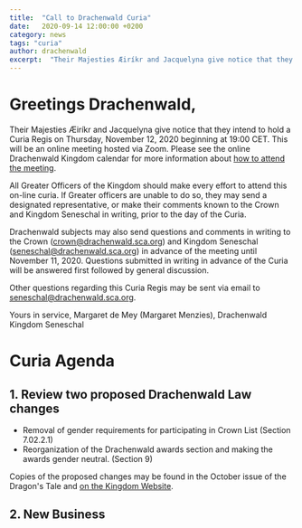 ```yaml
---
title:  "Call to Drachenwald Curia"
date:   2020-09-14 12:00:00 +0200
category: news
tags: "curia"
author: drachenwald
excerpt:  "Their Majesties Æiríkr and Jacquelyna give notice that they intend to hold a Curia Regis on Thursday, November 12, 2020 beginning at 19:00 CET."
---
```


# Greetings Drachenwald, 

Their Majesties Æiríkr and Jacquelyna give notice that they intend to hold a Curia Regis on Thursday, November 12, 2020 beginning at 19:00 CET. This will be an online meeting hosted via Zoom. Please see the online Drachenwald Kingdom calendar for more information about [how to attend the meeting](https://drachenwald.sca.org/events/calendar/#/drachenwald/2020-11-12/drachenwald-curia-regis).

All Greater Officers of the Kingdom should make every effort to attend this on-line curia. If Greater officers are unable to do so, they may send a designated representative, or make their comments known to the Crown and Kingdom Seneschal in writing, prior to the day of the Curia.

Drachenwald subjects may also send questions and comments in writing to the Crown (crown@drachenwald.sca.org) and Kingdom Seneschal (seneschal@drachenwald.sca.org) in advance of the meeting until November 11, 2020. Questions submitted in writing in advance of the Curia  will be answered first followed by general discussion.

Other questions regarding this Curia Regis may be sent via email to seneschal@drachenwald.sca.org.

Yours in service, Margaret de Mey (Margaret Menzies), Drachenwald Kingdom Seneschal

# Curia Agenda

## 1. Review two proposed Drachenwald Law changes

* Removal of gender requirements for participating in Crown List (Section 7.02.2.1)
* Reorganization of the Drachenwald awards section and making the awards gender neutral. (Section 9)

Copies of the proposed changes may be found in the October issue of the Dragon's Tale and [on the Kingdom Website](https://drachenwald.sca.org/offices/seneschal/lawproposal1_v3/).

## 2. New Business